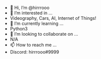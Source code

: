 - 👋 Hi, I’m @hirrrooo
- 👀 I’m interested in ... 
-   Videography, Cars, AI, Internet of Things!
- 🌱 I’m currently learning ...
-   Python3
- 💞️ I’m looking to collaborate on ...
-   N/A
- 📫 How to reach me ...
-   Discord: hirrrooo#9999

<!---
hirrrooo/hirrrooo is a ✨ special ✨ repository because its `README.md` (this file) appears on your GitHub profile.
You can click the Preview link to take a look at your changes.
--->
